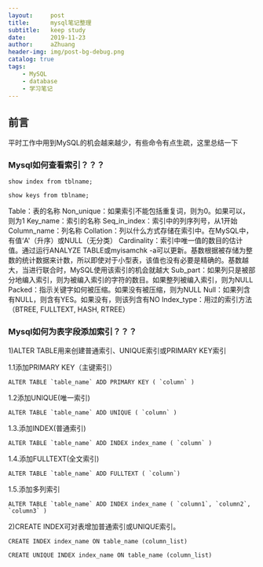 ```yaml
---
layout:     post
title:      mysql笔记整理
subtitle:   keep study
date:       2019-11-23
author:     aZhuang
header-img: img/post-bg-debug.png
catalog: true
tags:
    - MySQL
	- database
    - 学习笔记
---
```


## 前言

平时工作中用到MySQL的机会越来越少，有些命令有点生疏，这里总结一下

### Mysql如何查看索引？？？
```
show index from tblname;
```
```
show keys from tblname;
```

Table：表的名称
Non_unique：如果索引不能包括重复词，则为0。如果可以，则为1
Key_name：索引的名称
Seq_in_index：索引中的列序列号，从1开始
Column_name：列名称
Collation：列以什么方式存储在索引中。在MySQL中，有值‘A'（升序）或NULL（无分类）
Cardinality：索引中唯一值的数目的估计值。通过运行ANALYZE TABLE或myisamchk -a可以更新。基数根据被存储为整数的统计数据来计数，所以即使对于小型表，该值也没有必要是精确的。基数越大，当进行联合时，MySQL使用该索引的机会就越大
Sub_part：如果列只是被部分地编入索引，则为被编入索引的字符的数目。如果整列被编入索引，则为NULL
Packed：指示关键字如何被压缩。如果没有被压缩，则为NULL
Null：如果列含有NULL，则含有YES。如果没有，则该列含有NO
Index_type：用过的索引方法（BTREE, FULLTEXT, HASH, RTREE）

### Mysql如何为表字段添加索引？？？
1)ALTER TABLE用来创建普通索引、UNIQUE索引或PRIMARY KEY索引

1.1添加PRIMARY KEY（主键索引）

```
ALTER TABLE `table_name` ADD PRIMARY KEY ( `column` ) 
```
1.2添加UNIQUE(唯一索引) 

```
ALTER TABLE `table_name` ADD UNIQUE ( `column` ) 
```
 
1.3.添加INDEX(普通索引) 

```
ALTER TABLE `table_name` ADD INDEX index_name ( `column` )
```
 
1.4.添加FULLTEXT(全文索引) 

```
ALTER TABLE `table_name` ADD FULLTEXT ( `column`) 
```
 
1.5.添加多列索引

```
ALTER TABLE `table_name` ADD INDEX index_name ( `column1`, `column2`, `column3` )
```

2)CREATE INDEX可对表增加普通索引或UNIQUE索引。
```
CREATE INDEX index_name ON table_name (column_list)
```
```
CREATE UNIQUE INDEX index_name ON table_name (column_list)
```
